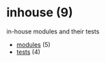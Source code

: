 # inhouse (9)
in-house modules and their tests

+ [modules](modules/README.md) (5)
+ [tests](tests/README.md) (4)
